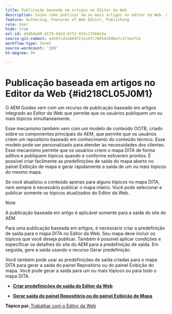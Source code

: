```yaml
---
title: Publicação baseada em artigos no Editor da Web
description: Saiba como publicar um ou mais artigos no editor da Web. Gere saída para um ou mais tópicos em um mapa DITA no AEM Guides.
feature: Authoring, Features of Web Editor, Publishing
role: User
hide: true
exl-id: ddd6da80-d179-4da3-bff2-915c17bb6e5a
source-git-commit: ea597cd14469f21e197c700542b9be7c373aef14
workflow-type: tm+mt
source-wordcount: '320'
ht-degree: 0%

---
```


# Publicação baseada em artigos no Editor da Web {#id218CL05J0M1}

O AEM Guides vem com um recurso de publicação baseado em artigos integrado ao Editor da Web que permite que os usuários publiquem um ou mais tópicos simultaneamente.

Esse mecanismo também vem com um modelo de conteúdo OOTB, criado sobre os componentes principais do AEM, que permite que os usuários criem um repositório baseado em conhecimento do conteúdo técnico. Esse modelo pode ser personalizado para atender às necessidades dos clientes. Esse mecanismo permite que os usuários criem o mapa DITA de forma aditiva e publiquem tópicos quando e conforme estiverem prontos. É possível criar facilmente as predefinições de saída do mapa aberto no painel Exibição de mapa e gerar rapidamente a saída de um ou mais tópicos do mesmo mapa.

Se você atualizou o conteúdo apenas para alguns tópicos no mapa DITA, nem sempre é necessário publicar o mapa inteiro. Você pode selecionar e publicar somente os tópicos atualizados do Editor da Web.

>[!NOTE]
>
> A publicação baseada em artigo é aplicável somente para a saída do site do AEM.

Para uma publicação baseada em artigos, é necessário criar a predefinição de saída para o mapa DITA no Editor da Web. Seu mapa deve incluir os tópicos que você deseja publicar. Também é possível aplicar condições e especificar os detalhes do site do AEM para a predefinição de saída. Em seguida, gere a saída usando o recurso Gerar predefinição.

Você também pode usar as predefinições de saída criadas para o mapa DITA para gerar a saída do painel Repositório ou do painel Exibição do mapa. Você pode gerar a saída para um ou mais tópicos ou para todo o mapa DITA.

- **[Criar predefinições de saída do Editor da Web](web-editor-article-publishing-presets.md)**

- **[Gerar saída do painel Repositório ou do painel Exibição de Mapa](web-editor-article-publishing-output.md)**


**Tópico pai:**&#x200B;[&#x200B; Trabalhar com o Editor da Web](web-editor.md)

